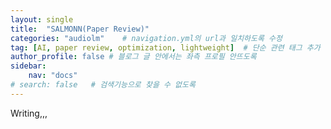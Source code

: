 ```yaml
---
layout: single
title:  "SALMONN(Paper Review)"
categories: "audiolm"    # navigation.yml의 url과 일치하도록 수정
tag: [AI, paper review, optimization, lightweight]  # 단순 관련 태그 추가
author_profile: false # 블로그 글 안에서는 좌측 프로필 안뜨도록
sidebar: 
    nav: "docs"
# search: false   # 검색기능으로 찾을 수 없도록
---
```


Writing,,,